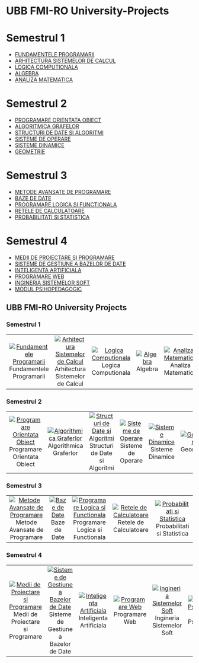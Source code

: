 # UBB FMI-RO University-Projects
# Semestrul 1
- [FUNDAMENTELE PROGRAMARII](https://github.com/Razvanix445/UBB-FMI/tree/main/S1-Fundamentals-of-Programming)
- [ARHITECTURA SISTEMELOR DE CALCUL](https://github.com/Razvanix445/UBB-FMI/tree/main/S1-Computer-Systems-Architecture)
- [LOGICA COMPUTIONALA](https://github.com/Razvanix445/UBB-FMI/tree/main/S1-Computational-Logic)
- [ALGEBRA](https://github.com/Razvanix445/UBB-FMI/tree/main/S1-Algebra)
- [ANALIZA MATEMATICA](https://github.com/Razvanix445/UBB-FMI/tree/main/S1-Mathematical-Analysis)

# Semestrul 2
- [PROGRAMARE ORIENTATA OBIECT](https://github.com/Razvanix445/UBB-FMI/tree/main/S2-Object-Oriented-Programming)
- [ALGORITMICA GRAFELOR](https://github.com/Razvanix445/UBB-FMI/tree/main/S2-Graph-Algorithms)
- [STRUCTURI DE DATE SI ALGORITMI](https://github.com/Razvanix445/UBB-FMI/tree/main/S2-Data-Structures-and-Algorithms)
- [SISTEME DE OPERARE](https://github.com/Razvanix445/UBB-FMI/tree/main/S2-Operating-Systems)
- [SISTEME DINAMICE](https://github.com/Razvanix445/UBB-FMI/tree/main/S2-Dynamical-Systems)
- [GEOMETRIE](https://github.com/Razvanix445/UBB-FMI/tree/main/S2-Geometry)

# Semestrul 3
- [METODE AVANSATE DE PROGRAMARE](https://github.com/Razvanix445/UBB-FMI/tree/main/S3-Advanced-Methods-of-Programming)
- [BAZE DE DATE](https://github.com/Razvanix445/UBB-FMI/tree/main/S3-Databases)
- [PROGRAMARE LOGICA SI FUNCTIONALA](https://github.com/Razvanix445/UBB-FMI/tree/main/S3-Logic-and-Functional-Programming)
- [RETELE DE CALCULATOARE](https://github.com/Razvanix445/UBB-FMI/tree/main/S3-Computer-Networks)
- [PROBABILITATI SI STATISTICA](https://github.com/Razvanix445/UBB-FMI/tree/main/S3-Probabilities-and-Statistics)

# Semestrul 4
- [MEDII DE PROIECTARE SI PROGRAMARE](https://github.com/Razvanix445/S4-Systems-for-Design-and-Impl)
- [SISTEME DE GESTIUNE A BAZELOR DE DATE](https://github.com/Razvanix445/S4-Database-Management-Systems)
- [INTELIGENTA ARTIFICIALA](https://github.com/Razvanix445/S4-Artificial-Intelligence)
- [PROGRAMARE WEB](https://github.com/Razvanix445/S4-Web-Programming)
- [INGINERIA SISTEMELOR SOFT](https://github.com/Razvanix445/S4-Software-Systems-Engineering)
- [MODUL PSIHOPEDAGOGIC](https://github.com/Razvanix445/S4-PsychoPedagogical-Module)


## UBB FMI-RO University Projects

### Semestrul 1
<table>
  <tr>
    <td align="center" width="150">
      <a href="https://github.com/Razvanix445/UBB-FMI/tree/main/S1-Fundamentals-of-Programming">
        <img src="https://via.placeholder.com/100?text=Fundamentele+Programarii" alt="Fundamentele Programarii" />
      </a>
      <br>Fundamentele Programarii
    </td>
    <td align="center" width="150">
      <a href="https://github.com/Razvanix445/UBB-FMI/tree/main/S1-Computer-Systems-Architecture">
        <img src="https://via.placeholder.com/100?text=Arhitectura+Sistemelor+de+Calcul" alt="Arhitectura Sistemelor de Calcul" />
      </a>
      <br>Arhitectura Sistemelor de Calcul
    </td>
    <td align="center" width="150">
      <a href="https://github.com/Razvanix445/UBB-FMI/tree/main/S1-Computational-Logic">
        <img src="https://via.placeholder.com/100?text=Logica+Computionala" alt="Logica Computionala" />
      </a>
      <br>Logica Computionala
    </td>
    <td align="center" width="150">
      <a href="https://github.com/Razvanix445/UBB-FMI/tree/main/S1-Algebra">
        <img src="https://via.placeholder.com/100?text=Algebra" alt="Algebra" />
      </a>
      <br>Algebra
    </td>
    <td align="center" width="150">
      <a href="https://github.com/Razvanix445/UBB-FMI/tree/main/S1-Mathematical-Analysis">
        <img src="https://via.placeholder.com/100?text=Analiza+Matematica" alt="Analiza Matematica" />
      </a>
      <br>Analiza Matematica
    </td>
  </tr>
</table>

### Semestrul 2
<table>
  <tr>
    <td align="center" width="150">
      <a href="https://github.com/Razvanix445/UBB-FMI/tree/main/S2-Object-Oriented-Programming">
        <img src="https://via.placeholder.com/100?text=Programare+Orientata+Obiect" alt="Programare Orientata Obiect" />
      </a>
      <br>Programare Orientata Obiect
    </td>
    <td align="center" width="150">
      <a href="https://github.com/Razvanix445/UBB-FMI/tree/main/S2-Graph-Algorithms">
        <img src="https://via.placeholder.com/100?text=Algorithmica+Graferlor" alt="Algorithmica Graferlor" />
      </a>
      <br>Algorithmica Graferlor
    </td>
    <td align="center" width="150">
      <a href="https://github.com/Razvanix445/UBB-FMI/tree/main/S2-Data-Structures-and-Algorithms">
        <img src="https://via.placeholder.com/100?text=Structuri+de+Date+si+Algoritmi" alt="Structuri de Date si Algoritmi" />
      </a>
      <br>Structuri de Date si Algoritmi
    </td>
    <td align="center" width="150">
      <a href="https://github.com/Razvanix445/UBB-FMI/tree/main/S2-Operating-Systems">
        <img src="https://via.placeholder.com/100?text=Sisteme+de+Operare" alt="Sisteme de Operare" />
      </a>
      <br>Sisteme de Operare
    </td>
    <td align="center" width="150">
      <a href="https://github.com/Razvanix445/UBB-FMI/tree/main/S2-Dynamical-Systems">
        <img src="https://via.placeholder.com/100?text=Sisteme+Dinamice" alt="Sisteme Dinamice" />
      </a>
      <br>Sisteme Dinamice
    </td>
    <td align="center" width="150">
      <a href="https://github.com/Razvanix445/UBB-FMI/tree/main/S2-Geometry">
        <img src="https://via.placeholder.com/100?text=Geometrie" alt="Geometrie" />
      </a>
      <br>Geometrie
    </td>
  </tr>
</table>

### Semestrul 3
<table>
  <tr>
    <td align="center" width="150">
      <a href="https://github.com/Razvanix445/UBB-FMI/tree/main/S3-Advanced-Methods-of-Programming">
        <img src="https://via.placeholder.com/100?text=Metode+Avansate+de+Programare" alt="Metode Avansate de Programare" />
      </a>
      <br>Metode Avansate de Programare
    </td>
    <td align="center" width="150">
      <a href="https://github.com/Razvanix445/UBB-FMI/tree/main/S3-Databases">
        <img src="https://via.placeholder.com/100?text=Baze+de+Date" alt="Baze de Date" />
      </a>
      <br>Baze de Date
    </td>
    <td align="center" width="150">
      <a href="https://github.com/Razvanix445/UBB-FMI/tree/main/S3-Logic-and-Functional-Programming">
        <img src="https://via.placeholder.com/100?text=Programare+Logica+si+Functionala" alt="Programare Logica si Functionala" />
      </a>
      <br>Programare Logica si Functionala
    </td>
    <td align="center" width="150">
      <a href="https://github.com/Razvanix445/UBB-FMI/tree/main/S3-Computer-Networks">
        <img src="https://via.placeholder.com/100?text=Retele+de+Calculatoare" alt="Retele de Calculatoare" />
      </a>
      <br>Retele de Calculatoare
    </td>
    <td align="center" width="150">
      <a href="https://github.com/Razvanix445/UBB-FMI/tree/main/S3-Probabilities-and-Statistics">
        <img src="https://via.placeholder.com/100?text=Probabilitati+si+Statistica" alt="Probabilitati si Statistica" />
      </a>
      <br>Probabilitati si Statistica
    </td>
  </tr>
</table>

### Semestrul 4
<table>
  <tr>
    <td align="center" width="150">
      <a href="https://github.com/Razvanix445/S4-Systems-for-Design-and-Impl">
        <img src="https://via.placeholder.com/100?text=Medii+de+Proiectare+si+Programare" alt="Medii de Proiectare si Programare" />
      </a>
      <br>Medii de Proiectare si Programare
    </td>
    <td align="center" width="150">
      <a href="https://github.com/Razvanix445/S4-Database-Management-Systems">
        <img src="https://via.placeholder.com/100?text=Sisteme+de+Gestiune+a+Bazelor+de+Date" alt="Sisteme de Gestiune a Bazelor de Date" />
      </a>
      <br>Sisteme de Gestiune a Bazelor de Date
    </td>
    <td align="center" width="150">
      <a href="https://github.com/Razvanix445/S4-Artificial-Intelligence">
        <img src="https://via.placeholder.com/100?text=Inteligenta+Artificiala" alt="Inteligenta Artificiala" />
      </a>
      <br>Inteligenta Artificiala
    </td>
    <td align="center" width="150">
      <a href="https://github.com/Razvanix445/S4-Web-Programming">
        <img src="https://via.placeholder.com/100?text=Programare+Web" alt="Programare Web" />
      </a>
      <br>Programare Web
    </td>
    <td align="center" width="150">
      <a href="https://github.com/Razvanix445/S4-Software-Systems-Engineering">
        <img src="https://via.placeholder.com/100?text=Ingineria+Sistemelor+Soft" alt="Ingineria Sistemelor Soft" />
      </a>
      <br>Ingineria Sistemelor Soft
    </td>
    <td align="center" width="150">
      <a href="https://github.com/Razvanix445/S4-PsychoPedagogical-Module">
        <img src="https://via.placeholder.com/100?text=Modul+Psihopedagogic" alt="Modul Psihopedagogic" />
      </a>
      <br>Modul Psihopedagogic
    </td>
  </tr>
</table>
